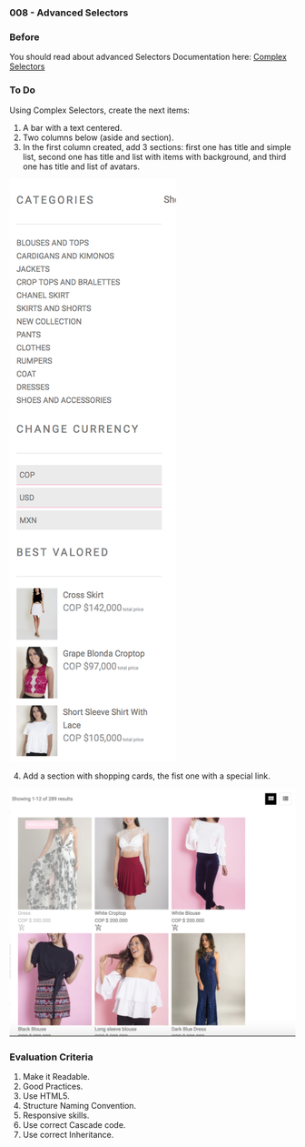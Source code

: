### 008 - Advanced Selectors

### Before 
You should read about advanced Selectors Documentation here:
[Complex Selectors][1]

### To Do

Using Complex Selectors, create the next items:

1. A bar with a text centered.
2. Two columns below (aside and section).
3. In the first column created, add 3 sections: first one has title and simple list, second one has title and list with items with background, and third one has title and list of avatars.
  
  ![alt text](solved/images/item1.png)
  
4. Add a section with shopping cards, the fist one with a special link.
 
 ![alt text](solved/images/item2.png)

### Evaluation Criteria

1. Make it Readable.
2. Good Practices.
3. Use HTML5.
4. Structure Naming Convention.
5. Responsive skills.
6. Use correct Cascade code.
7. Use correct Inheritance.

[1]: http://learn.shayhowe.com/advanced-html-css/complex-selectors/

